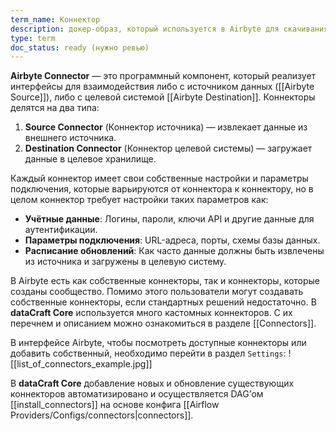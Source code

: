 ```yaml
---
term_name: Коннектор
description: докер-образ, который используется в Airbyte для скачивания или загрузки данных
type: term
doc_status: ready (нужно ревью)
---
```

**Airbyte Connector** — это программный компонент, который реализует интерфейсы для взаимодействия либо с источником данных ([[Airbyte Source]]), либо с целевой системой [[Airbyte Destination]]. Коннекторы делятся на два типа:

1. **Source Connector** (Коннектор источника) — извлекает данные из внешнего источника.
2. **Destination Connector** (Коннектор целевой системы) — загружает данные в целевое хранилище.

Каждый коннектор имеет свои собственные настройки и параметры подключения, которые варьируются от коннектора к коннектору, но в целом коннектор требует настройки таких параметров как:
- **Учётные данные**: Логины, пароли, ключи API и другие данные для аутентификации.
- **Параметры подключения**: URL-адреса, порты, схемы базы данных.
- **Расписание обновлений**: Как часто данные должны быть извлечены из источника и загружены в целевую систему.

В Airbyte есть как собственные коннекторы, так и коннекторы, которые созданы сообщество. Помимо этого пользователи могут создавать собственные коннекторы, если стандартных решений недостаточно. В **dataCraft Core** используется много кастомных коннекторов. С их перечнем и описанием можно ознакомиться в разделе [[Connectors]]. 

В интерфейсе Airbyte, чтобы посмотреть доступные коннекторы или добавить собственный, необходимо перейти в раздел `Settings`:
![[list_of_connectors_example.jpg]]

В **dataCraft Core** добавление новых и обновление существующих коннекторов автоматизировано и осуществляется DAG’ом [[install_connectors]] на основе конфига [[Airflow Providers/Configs/connectors|connectors]].